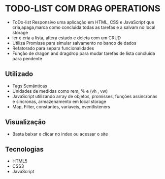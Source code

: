 # TODO-LIST COM DRAG OPERATIONS

- ToDo-list Responsivo uma aplicação em HTML, CSS e JavaScript que cria,apaga,marca como concluida todas as tarefas e a salvam no local storage
- ler e cria a lista, altera estado e deleta com um CRUD
- Utiliza Promisse para simular salvamento no banco de dados
- Refatorado para separa funcionalidades
- Função de dragon and dragdrop para mudar tarefas de lista concluida para pendente

## Utilizado

- Tags Semânticas
- Unidades de medidas como rem, % e (vh , vw)
- JavaScript utilizando array de objetos, promisses, funções assincronas e sincronas, armazenamento em local storage
- Map, Filter, constantes, variaveis, eventlisteners


## Visualização

- Basta baixar e clicar no index ou acessar o site
 
## Tecnologias

- HTML5
- CSS3
- JavaScript

